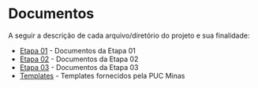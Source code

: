 # Documentos

A seguir a descrição de cada arquivo/diretório do projeto e sua finalidade:

* [Etapa 01](etapa01) - Documentos da Etapa 01
* [Etapa 02](etapa02) - Documentos da Etapa 02
* [Etapa 03](etapa03) - Documentos da Etapa 03
* [Templates](templates) - Templates fornecidos pela PUC Minas


